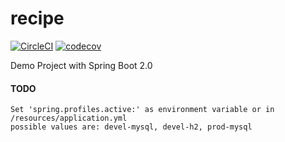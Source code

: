 # recipe
[![CircleCI](https://circleci.com/gh/TomLouisKeller/recipe.svg?style=svg)](https://circleci.com/gh/TomLouisKeller/recipe) 
[![codecov](https://codecov.io/gh/TomLouisKeller/recipe/branch/master/graph/badge.svg)](https://codecov.io/gh/TomLouisKeller/recipe)


Demo Project with Spring Boot 2.0


#### TODO
```
Set 'spring.profiles.active:' as environment variable or in /resources/application.yml 
possible values are: devel-mysql, devel-h2, prod-mysql
```